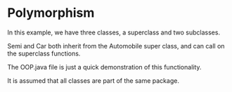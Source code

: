 # Polymorphism
In this example, we have three classes, a superclass and two subclasses.

Semi and Car both inherit from the Automobile super class, and can call on the superclass functions.

The OOP.java file is just a quick demonstration of this functionality.

It is assumed that all classes are part of the same package.
